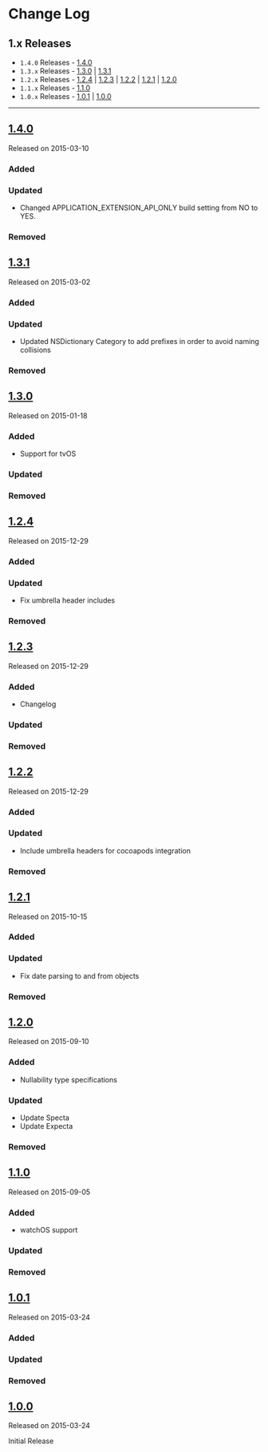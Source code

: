 # Change Log

## 1.x Releases
- `1.4.0` Releases - [1.4.0](#140)
- `1.3.x` Releases - [1.3.0](#130) | [1.3.1](#131)
- `1.2.x` Releases - [1.2.4](#124) | [1.2.3](#123) | [1.2.2](#122) | [1.2.1](#121) | [1.2.0](#120)
- `1.1.x` Releases - [1.1.0](#110)
- `1.0.x` Releases - [1.0.1](#101) | [1.0.0](#100)

---
## [1.4.0](https://github.com/endoze/RosettaStoneKit/releases/tag/1.2.4)
Released on 2015-03-10

### Added

### Updated
- Changed APPLICATION_EXTENSION_API_ONLY build setting from NO to YES.

### Removed



## [1.3.1](https://github.com/endoze/RosettaStoneKit/releases/tag/1.2.4)
Released on 2015-03-02

### Added

### Updated
- Updated NSDictionary Category to add prefixes in order to avoid naming collisions

### Removed


## [1.3.0](https://github.com/endoze/RosettaStoneKit/releases/tag/1.2.4)
Released on 2015-01-18

### Added
- Support for tvOS

### Updated

### Removed


## [1.2.4](https://github.com/endoze/RosettaStoneKit/releases/tag/1.2.4)
Released on 2015-12-29

### Added

### Updated
- Fix umbrella header includes

### Removed

## [1.2.3](https://github.com/endoze/RosettaStoneKit/releases/tag/1.2.3)
Released on 2015-12-29

### Added
- Changelog

### Updated

### Removed

## [1.2.2](https://github.com/endoze/RosettaStoneKit/releases/tag/1.2.2)
Released on 2015-12-29

### Added

### Updated
- Include umbrella headers for cocoapods integration

### Removed

## [1.2.1](https://github.com/endoze/RosettaStoneKit/releases/tag/1.2.1)
Released on 2015-10-15

### Added

### Updated
- Fix date parsing to and from objects

### Removed

## [1.2.0](https://github.com/endoze/RosettaStoneKit/releases/tag/1.2.0)
Released on 2015-09-10

### Added
- Nullability type specifications

### Updated
- Update Specta
- Update Expecta

### Removed

## [1.1.0](https://github.com/endoze/RosettaStoneKit/releases/tag/1.1.0)
Released on 2015-09-05

### Added
- watchOS support

### Updated

### Removed


## [1.0.1](https://github.com/endoze/RosettaStoneKit/releases/tag/1.0.1)
Released on 2015-03-24

### Added

### Updated

### Removed

## [1.0.0](https://github.com/endoze/RosettaStoneKit/releases/tag/1.0.0)
Released on 2015-03-24

Initial Release
